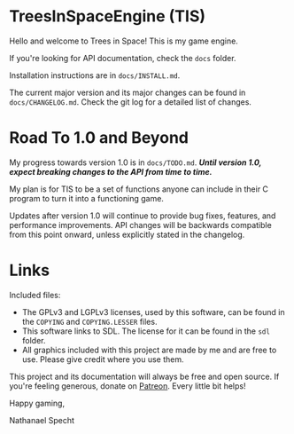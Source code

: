 # TreesInSpaceEngine (TIS)

Hello and welcome to Trees in Space!
This is my game engine.

If you're looking for API documentation, check the `docs` folder.

Installation instructions are in `docs/INSTALL.md`.

The current major version and its major changes can be found in 
`docs/CHANGELOG.md`.
Check the git log for a detailed list of changes.

# Road To 1.0 and Beyond

My progress towards version 1.0 is in `docs/TODO.md`. 
***Until version 1.0, expect breaking changes to the API from time to time.***

My plan is for TIS to be a set of functions anyone can include in their C 
program to turn it into a functioning game.

Updates after version 1.0 will continue to provide bug fixes, features, and 
performance improvements. 
API changes will be backwards compatible from this point onward, unless 
explicitly stated in the changelog.

# Links

Included files:
- The GPLv3 and LGPLv3 licenses, used by this software, can be found in the 
`COPYING` and `COPYING.LESSER` files.
- This software links to SDL. The license for it can be found in the `sdl` 
folder.
- All graphics included with this project are made by me and are free to use. 
Please give credit where you use them.

This project and its documentation will always be free and open source.
If you're feeling generous, donate on 
[Patreon](https://www.patreon.com/treesinspace).
Every little bit helps!

Happy gaming,

Nathanael Specht

